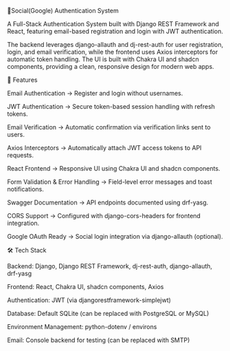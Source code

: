 📌Social(Google) Authentication System


A Full-Stack Authentication System built with Django REST Framework and React, featuring email-based registration and login with JWT authentication.


The backend leverages django-allauth and dj-rest-auth for user registration, login, and email verification, while the frontend uses Axios interceptors for automatic token handling. The UI is built with Chakra UI and shadcn components, providing a clean, responsive design for modern web apps.



🔑 Features

Email Authentication → Register and login without usernames.

JWT Authentication → Secure token-based session handling with refresh tokens.

Email Verification → Automatic confirmation via verification links sent to users.

Axios Interceptors → Automatically attach JWT access tokens to API requests.

React Frontend → Responsive UI using Chakra UI and shadcn components.

Form Validation & Error Handling → Field-level error messages and toast notifications.

Swagger Documentation → API endpoints documented using drf-yasg.

CORS Support → Configured with django-cors-headers for frontend integration.

Google OAuth Ready → Social login integration via django-allauth (optional).



🛠 Tech Stack

Backend: Django, Django REST Framework, dj-rest-auth, django-allauth, drf-yasg

Frontend: React, Chakra UI, shadcn components, Axios

Authentication: JWT (via djangorestframework-simplejwt)

Database: Default SQLite (can be replaced with PostgreSQL or MySQL)

Environment Management: python-dotenv / environs

Email: Console backend for testing (can be replaced with SMTP)
